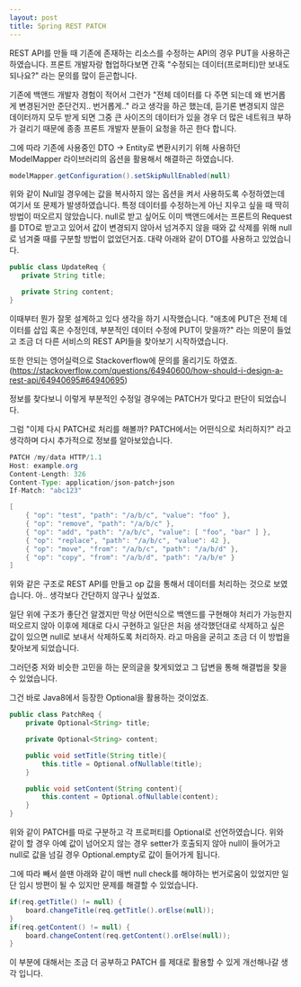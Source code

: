 ```yaml
---
layout: post
title: Spring REST PATCH
---
```


REST API를 만들 때 기존에 존재하는 리소스를 수정하는 API의 경우 PUT을 사용하곤 하였습니다. 
프론트 개발자랑 협업하다보면 간혹 "수정되는 데이터(프로퍼티)만 보내도 되나요?" 라는 문의를 많이 듣곤합니다. 

기존에 백앤드 개발자 경험이 적어서 그런가 "전체 데이터를 다 주면 되는데 왜 번거롭게 변경된거만 준단건지.. 번거롭게.." 라고 생각을 하곤 했는데, 듣기론 변경되지 않은 데이터까지 모두 받게 되면 그중 큰 사이즈의 데이터가 있을 경우 더 많은 네트워크 부하가 걸리기 때문에 종종 프론트 개발자 분들이 요청을 하곤 한다 합니다. 


그에 따라 기존에 사용중인 DTO -> Entity로 변환시키기 위해 사용하던  ModelMapper 라이브러리의 옵션을 활용해서 해결하곤 하였습니다.

```java
modelMapper.getConfiguration().setSkipNullEnabled(null)
```

위와 같이 Null일 경우에는 값을 복사하지 않는 옵션을 켜서 사용하도록 수정하였는데 여기서 또 문제가 발생하였습니다. 
특정 데이터를 수정하는게 아닌 지우고 싶을 때 딱히 방법이 떠오르지 않았습니다. null로 받고 싶어도 이미 백앤드에서는 프론트의 Request를 DTO로 받고고 있어서 값이 변경되지 않아서 넘겨주지 않을 때와 값 삭제를 위해 null로 넘겨줄 때를 구분할 방법이 없었던거죠. 대략 아래와 같이 DTO를 사용하고 있었습니다. 

 ```java
public class UpdateReq {
    private String title;

    private String content;
}
 ```

이때부터 뭔가 잘못 설계하고 있다 생각을 하기 시작했습니다. 
"애초에 PUT은 전체 데이터를 삽입 혹은 수정인데, 부분적인 데이터 수정에 PUT이 맞을까?" 라는 의문이 들었고 조금 더 다른 서비스의 REST API들을 찾아보기 시작하였습니다. 

또한 안되는 영어실력으로 Stackoverflow에 문의를 올리기도 하였죠. 
(https://stackoverflow.com/questions/64940600/how-should-i-design-a-rest-api/64940695#64940695)

정보를 찾다보니 이렇게 부분적인 수정일 경우에는 PATCH가 맞다고 판단이 되었습니다. 

그럼 "이제 다시 PATCH로 처리를 해볼까? PATCH에서는 어떤식으로 처리하지?" 라고 생각하며 다시 추가적으로 정보를 알아보았습니다. 

```java
PATCH /my/data HTTP/1.1
Host: example.org
Content-Length: 326
Content-Type: application/json-patch+json
If-Match: "abc123"

[
	{ "op": "test", "path": "/a/b/c", "value": "foo" },
	{ "op": "remove", "path": "/a/b/c" },
	{ "op": "add", "path": "/a/b/c", "value": [ "foo", "bar" ] },
	{ "op": "replace", "path": "/a/b/c", "value": 42 },
	{ "op": "move", "from": "/a/b/c", "path": "/a/b/d" },
	{ "op": "copy", "from": "/a/b/d", "path": "/a/b/e" }
]
```

위와 같은 구조로 REST API를 만들고 op 값을 통해서 데이터를 처리하는 것으로 보였습니다. 
아.. 생각보다 간단하지 않구나 싶었죠. 

일단 위에 구조가 좋단건 알겠지만 막상 어떤식으로 백앤드를 구현해야 처리가 가능한지 떠오르지 않아 이후에 제대로 다시 구현하고 일단은 처음 생각했던대로 삭제하고 싶은 값이 있으면 null로 보내서 삭제하도록 처리하자. 라고 마음을 굳히고 조금 더 이 방법을 찾아보게 되었습니다. 

그러던중 저와 비슷한 고민을 하는 문의글을 찾게되었고 그 답변을 통해 해결법을 찾을 수 있었습니다. 

그건 바로 Java8에서 등장한 Optional을 활용하는 것이었죠. 

```java
public class PatchReq {
    private Optional<String> title;

    private Optional<String> content;

    public void setTitle(String title){
        this.title = Optional.ofNullable(title);
    }

    public void setContent(String content){
        this.content = Optional.ofNullable(content);
    }
}
```

위와 같이 PATCH를 따로 구분하고 각 프로퍼티를 Optional로 선언하였습니다. 위와 같이 할 경우 아예 값이 넘어오지 않는 경우 setter가 호출되지 않아 null이 들어가고 null로 값을 넘길 경우 Optional.empty로 값이 들어가게 됩니다. 

그에 따라 빼서 쓸땐 아래와 같이 매번 null check를 해야하는 번거로움이 있었지만 일단 임시 방편이 될 수 있지만 문제를 해결할 수 있었습니다. 

```java
if(req.getTitle() != null) {
	board.changeTitle(req.getTitle().orElse(null));
}
if(req.getContent() != null) {
	board.changeContent(req.getContent().orElse(null));
}
```

이 부분에 대해서는 조금 더 공부하고 PATCH 를 제대로 활용할 수 있게 개선해나갈 생각 입니다. 